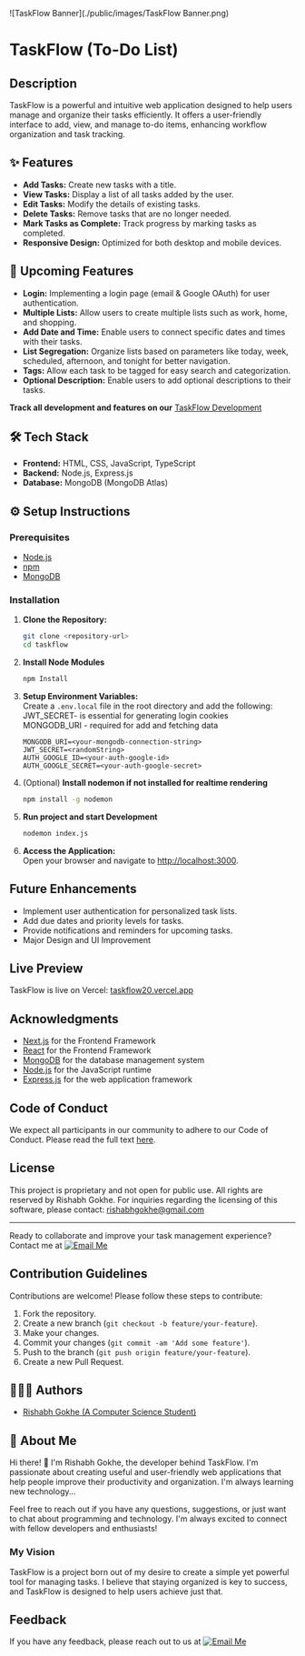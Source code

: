 ![TaskFlow Banner](./public/images/TaskFlow Banner.png)

# TaskFlow (To-Do List)

## Description

TaskFlow is a powerful and intuitive web application designed to help users manage and organize their tasks efficiently. It offers a user-friendly interface to add, view, and manage to-do items, enhancing workflow organization and task tracking.

## ✨ Features

- **Add Tasks:** Create new tasks with a title.
- **View Tasks:** Display a list of all tasks added by the user.
- **Edit Tasks:** Modify the details of existing tasks.
- **Delete Tasks:** Remove tasks that are no longer needed.
- **Mark Tasks as Complete:** Track progress by marking tasks as completed.
- **Responsive Design:** Optimized for both desktop and mobile devices.

## 🚀 Upcoming Features

- **Login:** Implementing a login page (email & Google OAuth) for user authentication.
- **Multiple Lists:** Allow users to create multiple lists such as work, home, and shopping.
- **Add Date and Time:** Enable users to connect specific dates and times with their tasks.
- **List Segregation:** Organize lists based on parameters like today, week, scheduled, afternoon, and tonight for better navigation.
- **Tags:** Allow each task to be tagged for easy search and categorization.
- **Optional Description:** Enable users to add optional descriptions to their tasks.

**Track all development and features on our** [TaskFlow Development](https://github.com/users/rishabhgokhe/projects/2)

## 🛠️ Tech Stack

- **Frontend:** HTML, CSS, JavaScript, TypeScript
- **Backend:** Node.js, Express.js
- **Database:** MongoDB (MongoDB Atlas)

## ⚙️ Setup Instructions

### Prerequisites

- [Node.js](https://nodejs.org/)
- [npm](https://www.npmjs.com/)
- [MongoDB](https://www.mongodb.com/)

### Installation

1. **Clone the Repository:**
   ```bash
   git clone <repository-url>
   cd taskflow


2. **Install Node Modules**
    ```bash
    npm Install

3. **Setup Environment Variables:**  
   Create a `.env.local` file in the root directory and add the following:  
       JWT_SECRET- is essential for generating login cookies
       <br/>
       MONGODB_URI - required for add and fetching data
       <br/>
   ```plaintext
   MONGODB_URI=<your-mongodb-connection-string>
   JWT_SECRET=<randomString>
   AUTH_GOOGLE_ID=<your-auth-google-id>
   AUTH_GOOGLE_SECRET=<your-auth-google-secret>

4. (Optional) **Install nodemon if not installed for realtime rendering**
    ```bash
    npm install -g nodemon

5. **Run project and start Development**
    ```bash
    nodemon index.js

6. **Access the Application:**  
   Open your browser and navigate to [http://localhost:3000](http://localhost:3000).
  
## Future Enhancements

- Implement user authentication for personalized task lists.
- Add due dates and priority levels for tasks.
- Provide notifications and reminders for upcoming tasks.
- Major Design and UI Improvement

## Live Preview

TaskFlow is live on Vercel: [taskflow20.vercel.app](https://taskflow20.vercel.app/)

## Acknowledgments

- [Next.js](https://nextjs.org/) for the Frontend Framework
- [React](https://react.dev/) for the Frontend Framework
- [MongoDB](https://www.mongodb.com/) for the database management system
- [Node.js](https://nodejs.org/) for the JavaScript runtime
- [Express.js](https://expressjs.com/) for the web application framework

## Code of Conduct

We expect all participants in our community to adhere to our Code of Conduct. Please read the full text [here](CODE_OF_CONDUCT.md).

## License

This project is proprietary and not open for public use. All rights are reserved by Rishabh Gokhe.
For inquiries regarding the licensing of this software, please contact: rishabhgokhe@gmail.com

---

Ready to collaborate and improve your task management experience? Contact me at [![Email Me](https://img.shields.io/badge/Email-Me-black?style=flat&logo=[YOUR_ICON_URL]&logoColor=white)](mailto:rishabhgokhe2004@gmail.com)

## Contribution Guidelines

Contributions are welcome! Please follow these steps to contribute:
1. Fork the repository.
2. Create a new branch (`git checkout -b feature/your-feature`).
3. Make your changes.
4. Commit your changes (`git commit -am 'Add some feature'`).
5. Push to the branch (`git push origin feature/your-feature`).
6. Create a new Pull Request.

## 👨🏻‍💻 Authors

- [Rishabh Gokhe (A Computer Science Student)](https://www.github.com/rishabhgokhe)

## 🚀 About Me

Hi there! 👋 I'm Rishabh Gokhe, the developer behind TaskFlow. I'm passionate about creating useful and user-friendly web applications that help people improve their productivity and organization. I'm always learning new technology...

Feel free to reach out if you have any questions, suggestions, or just want to chat about programming and technology. I'm always excited to connect with fellow developers and enthusiasts!

### My Vision

TaskFlow is a project born out of my desire to create a simple yet powerful tool for managing tasks. I believe that staying organized is key to success, and TaskFlow is designed to help users achieve just that.

## Feedback

If you have any feedback, please reach out to us at 
[![Email Me](https://img.shields.io/badge/Email-Me-black?style=flat&logo=[YOUR_ICON_URL]&logoColor=white)](mailto:rishabhgokhe2004@gmail.com)